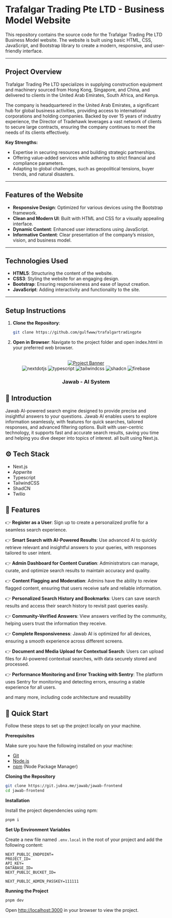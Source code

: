 # Trafalgar Trading Pte LTD - Business Model Website

This repository contains the source code for the Trafalgar Trading Pte LTD Business Model website. The website is built using basic HTML, CSS, JavaScript, and Bootstrap library to create a modern, responsive, and user-friendly interface.

---

## Project Overview

Trafalgar Trading Pte LTD specializes in supplying construction equipment and machinery sourced from Hong Kong, Singapore, and China, and delivered to clients in the United Arab Emirates, South Africa, and Kenya.

The company is headquartered in the United Arab Emirates, a significant hub for global business activities, providing access to international corporations and holding companies. Backed by over 15 years of industry experience, the Director of Tradehawk leverages a vast network of clients to secure large contracts, ensuring the company continues to meet the needs of its clients effectively.

**Key Strengths:**
- Expertise in securing resources and building strategic partnerships.
- Offering value-added services while adhering to strict financial and compliance parameters.
- Adapting to global challenges, such as geopolitical tensions, buyer trends, and natural disasters.

---

## Features of the Website

- **Responsive Design**: Optimized for various devices using the Bootstrap framework.
- **Clean and Modern UI**: Built with HTML and CSS for a visually appealing interface.
- **Dynamic Content**: Enhanced user interactions using JavaScript.
- **Informative Content**: Clear presentation of the company’s mission, vision, and business model.

---

## Technologies Used

- **HTML5**: Structuring the content of the website.
- **CSS3**: Styling the website for an engaging design.
- **Bootstrap**: Ensuring responsiveness and ease of layout creation.
- **JavaScript**: Adding interactivity and functionality to the site.

---

## Setup Instructions

1. **Clone the Repository**:

   ```bash
   git clone https://github.com/gulfwww/trafalgartradingpte
2. **Open in Browser**: Navigate to the project folder and open index.html in your preferred web browser.


<div align="center">
  <br />
    <a href="#" target="_blank">
      <img src="https://git.jubna.me/gumaa/jawab/-/raw/main/public/assets/images/jawab.webp" alt="Project Banner">
    </a>
  <br />

  <div>
    <img src="https://img.shields.io/badge/-Next_JS-black?style=for-the-badge&logoColor=white&logo=nextdotjs&color=000000" alt="nextdotjs" />
    <img src="https://img.shields.io/badge/-TypeScript-black?style=for-the-badge&logoColor=white&logo=typescript&color=3178C6" alt="typescript" />
    <img src="https://img.shields.io/badge/-Tailwind_CSS-black?style=for-the-badge&logoColor=white&logo=tailwindcss&color=06B6D4" alt="tailwindcss" />
    <img src="https://img.shields.io/badge/shadcn/ui-000000?style=for-the-badge&logo=shadcn/ui&logoColor=white" alt="shadcn" />
    <img src="https://img.shields.io/badge/firebase-ffca28?style=for-the-badge&logo=firebase&logoColor=black" alt="firebase" />
  </div>

  <h3 align="center">Jawab - AI System</h3>

</div>


## <a name="introduction">🤖 Introduction</a>

Jawab AI-powered search engine designed to provide precise and insightful answers to your questions. Jawab AI enables users to explore information seamlessly, with features for quick searches, tailored responses, and advanced filtering options. Built with user-centric technology, it supports fast and accurate search results, saving you time and helping you dive deeper into topics of interest. all built using Next.js.

## <a name="tech-stack">⚙️ Tech Stack</a>

- Next.js
- Appwrite
- Typescript
- TailwindCSS
- ShadCN
- Twilio

## <a name="features">🔋 Features</a>

👉 **Register as a User**: Sign up to create a personalized profile for a seamless search experience.

👉 **Smart Search with AI-Powered Results**: Use advanced AI to quickly retrieve relevant and insightful answers to your queries, with responses tailored to user intent.

👉 **Admin Dashboard for Content Curation**: Administrators can manage, curate, and optimize search results to maintain accuracy and quality.

👉 **Content Flagging and Moderation**: Admins have the ability to review flagged content, ensuring that users receive safe and reliable information.

👉 **Personalized Search History and Bookmarks**: Users can save search results and access their search history to revisit past queries easily.

👉 **Community-Verified Answers**: View answers verified by the community, helping users trust the information they receive.

👉 **Complete Responsiveness**: Jawab AI is optimized for all devices, ensuring a smooth experience across different screens.

👉 **Document and Media Upload for Contextual Search**: Users can upload files for AI-powered contextual searches, with data securely stored and processed.

👉 **Performance Monitoring and Error Tracking with Sentry**: The platform uses Sentry for monitoring and detecting errors, ensuring a stable experience for all users.

and many more, including code architecture and reusability

## <a name="quick-start">🤸 Quick Start</a>

Follow these steps to set up the project locally on your machine.

**Prerequisites**

Make sure you have the following installed on your machine:

- [Git](https://git-scm.com/)
- [Node.js](https://nodejs.org/en)
- [npm](https://www.npmjs.com/) (Node Package Manager)

**Cloning the Repository**

```bash
git clone https://git.jubna.me/jawab/jawab-frontend
cd jawab-frontend
```

**Installation**

Install the project dependencies using npm:

```bash
pnpm i
```

**Set Up Environment Variables**

Create a new file named `.env.local` in the root of your project and add the following content:

```env
NEXT_PUBLIC_ENDPOINT=
PROJECT_ID=
API_KEY=
DATABASE_ID=
NEXT_PUBLIC_BUCKET_ID=

NEXT_PUBLIC_ADMIN_PASSKEY=111111
```

**Running the Project**

```bash
pnpm dev
```

Open [http://localhost:3000](http://localhost:3000) in your browser to view the project.